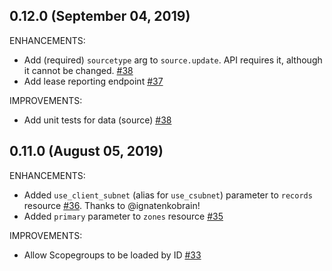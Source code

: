 ## 0.12.0 (September 04, 2019)

ENHANCEMENTS:

* Add (required) `sourcetype` arg to `source.update`. API requires it, although it cannot be changed. [#38](https://github.com/ns1/ns1-python/pull/38)
* Add lease reporting endpoint [#37](https://github.com/ns1-python/pull/37)

IMPROVEMENTS:

* Add unit tests for data (source) [#38](https://github.com/ns1-python/pull/38)

## 0.11.0 (August 05, 2019)

ENHANCEMENTS:

* Added `use_client_subnet` (alias for `use_csubnet`) parameter to `records` resource [#36](https://github.com/ns1/ns1-python/pull/36).  Thanks to @ignatenkobrain!
* Added `primary` parameter to `zones` resource [#35](https://github.com/ns1/ns1-python/pull/35)

IMPROVEMENTS:

* Allow Scopegroups to be loaded by ID [#33](https://github.com/ns1/ns1-python/pull/33)

